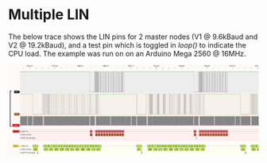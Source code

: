 Multiple LIN
====================

The below trace shows the LIN pins for 2 master nodes (V1 @ 9.6kBaud and V2 @ 19.2kBaud), and a test pin which is toggled in *loop()* to indicate the CPU load.
The example was run on on an Arduino Mega 2560 @ 16MHz.


![ ](dual_LIN.png)
